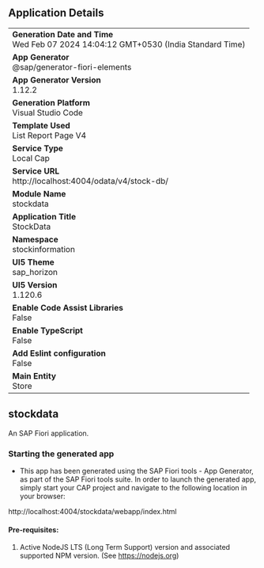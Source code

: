 ## Application Details
|               |
| ------------- |
|**Generation Date and Time**<br>Wed Feb 07 2024 14:04:12 GMT+0530 (India Standard Time)|
|**App Generator**<br>@sap/generator-fiori-elements|
|**App Generator Version**<br>1.12.2|
|**Generation Platform**<br>Visual Studio Code|
|**Template Used**<br>List Report Page V4|
|**Service Type**<br>Local Cap|
|**Service URL**<br>http://localhost:4004/odata/v4/stock-db/
|**Module Name**<br>stockdata|
|**Application Title**<br>StockData|
|**Namespace**<br>stockinformation|
|**UI5 Theme**<br>sap_horizon|
|**UI5 Version**<br>1.120.6|
|**Enable Code Assist Libraries**<br>False|
|**Enable TypeScript**<br>False|
|**Add Eslint configuration**<br>False|
|**Main Entity**<br>Store|

## stockdata

An SAP Fiori application.

### Starting the generated app

-   This app has been generated using the SAP Fiori tools - App Generator, as part of the SAP Fiori tools suite.  In order to launch the generated app, simply start your CAP project and navigate to the following location in your browser:

http://localhost:4004/stockdata/webapp/index.html

#### Pre-requisites:

1. Active NodeJS LTS (Long Term Support) version and associated supported NPM version.  (See https://nodejs.org)


